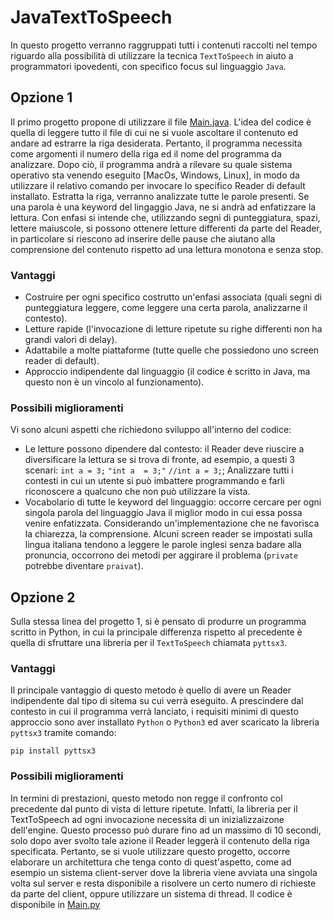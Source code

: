# JavaTextToSpeech
In questo progetto verranno raggruppati tutti i contenuti raccolti nel tempo riguardo alla possibilità di utilizzare la tecnica `TextToSpeech` in aiuto a programmatori ipovedenti,
con specifico focus sul linguaggio `Java`.

## Opzione 1 
Il primo progetto propone di utilizzare il file [Main.java](/Project1/Main.java). L'idea del codice è quella di leggere tutto il file di cui ne si vuole ascoltare il contenuto ed andare ad estrarre la riga desiderata. Pertanto, il programma necessita come argomenti il numero della riga ed il nome del programma da analizzare. 
Dopo ciò, il programma andrà a rilevare su quale sistema operativo sta venendo eseguito [MacOs, Windows, Linux], in modo da utilizzare il relativo comando per invocare lo specifico Reader di default installato. 
Estratta la riga, verranno analizzate tutte le parole presenti. Se una parola è una keyword del lingaggio Java, ne si andrà ad enfatizzare la lettura. 
Con enfasi si intende che, utilizzando segni di punteggiatura, spazi, lettere maiuscole, si possono ottenere letture differenti da parte del Reader, in particolare si riescono ad inserire delle pause che aiutano alla comprensione del contenuto rispetto ad una lettura monotona e senza stop. 

### Vantaggi
  -  Costruire per ogni specifico costrutto un'enfasi associata (quali segni di punteggiatura leggere, come leggere una certa parola, analizzarne il contesto).
  -  Letture rapide (l'invocazione di letture ripetute su righe differenti non ha grandi valori di delay).
  -  Adattabile a molte piattaforme (tutte quelle che possiedono uno screen reader di default).
  -  Approccio indipendente dal linguaggio (il codice è scritto in Java, ma questo non è un vincolo al funzionamento). 

### Possibili miglioramenti 
Vi sono alcuni aspetti che richiedono sviluppo all'interno del codice: 
  - Le letture possono dipendere dal contesto: il Reader deve riuscire a diversificare la lettura se si trova di fronte, ad esempio, a questi 3 scenari: `int a = 3;` `"int a  = 3;"` `//int a = 3;`; Analizzare tutti i contesti in cui un utente si può imbattere programmando e farli riconoscere a qualcuno che non può utilizzare la vista.
  - Vocabolario di tutte le keyword del linguaggio: occorre cercare per ogni singola parola del linguaggio Java il miglior modo in cui essa possa venire enfatizzata. Considerando un'implementazione che ne favorisca la chiarezza, la comprensione. Alcuni screen reader se impostati sulla lingua italiana tendono a leggere le parole inglesi senza badare alla pronuncia, occorrono dei metodi per aggirare il problema (`private` potrebbe diventare `praivat`).


## Opzione 2
Sulla stessa linea del progetto 1, si è pensato di produrre un programma scritto in Python, in cui la principale differenza rispetto al precedente è quella di sfruttare una libreria per il `TextToSpeech` chiamata `pyttsx3`. 

### Vantaggi 
Il principale vantaggio di questo metodo è quello di avere un Reader indipendente dal tipo di sitema su cui verrà eseguito. A prescindere dal contesto in cui il programma verrà lanciato, i requisiti minimi di questo approccio sono aver installato `Python` o `Python3` ed aver scaricato la libreria `pyttsx3` tramite comando: 
```
pip install pyttsx3
```

### Possibili miglioramenti 
In termini di prestazioni, questo metodo non regge il confronto col precedente dal punto di vista di letture ripetute. 
Infatti, la libreria per il TextToSpeech ad ogni invocazione necessita di un inizializzaizone dell'engine. Questo processo può durare fino ad un massimo di 10 secondi, solo dopo aver svolto tale azione il Reader leggerà il contenuto della riga specificata. 
Pertanto, se si vuole utilizzare questo progetto, occorre elaborare un architettura che tenga conto di quest'aspetto, come ad esempio un sistema client-server dove la libreria viene avviata una singola volta sul server e resta disponibile a risolvere un certo numero di richieste da parte del client, oppure utilizzare un sistema di thread. 
Il codice è disponibile in [Main.py](/Project2/Main.py)


